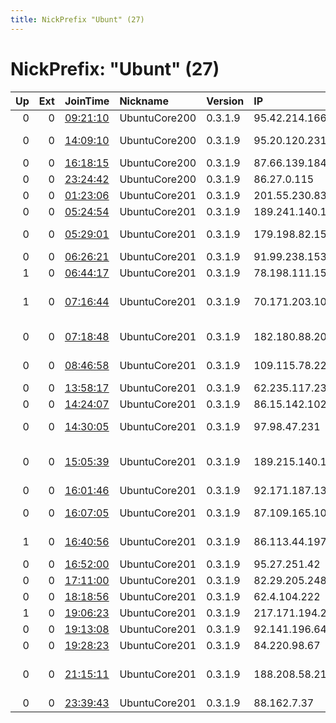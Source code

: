 ```yaml
---
title: NickPrefix "Ubunt" (27)
---
```


# NickPrefix: "Ubunt" (27)

|   Up |   Ext | JoinTime                                                                                   | Nickname      | Version   | IP              | AS                                      | CC   |   ORp |   Dirp | OS    | Contact   |   eFamMembers |
|-----:|------:|:-------------------------------------------------------------------------------------------|:--------------|:----------|:----------------|:----------------------------------------|:-----|------:|-------:|:------|:----------|--------------:|
|    0 |     0 | [09:21:10](https://atlas.torproject.org/#details/E519832B5D54D9228C032A9F12FF250995E194B5) | UbuntuCore200 | 0.3.1.9   | 95.42.214.166   | Vivacom                                 | bg   | 37037 |      0 | Linux | None      |             1 |
|    0 |     0 | [14:09:10](https://atlas.torproject.org/#details/131BDC03D50D10C1A09C8CC9B9A5846580829DC4) | UbuntuCore200 | 0.3.1.9   | 95.20.120.231   | Orange Espagne S.A.U.                   | es   | 44941 |      0 | Linux | None      |             1 |
|    0 |     0 | [16:18:15](https://atlas.torproject.org/#details/9C2A17C30271B9582255B0A94B10190F04A96B56) | UbuntuCore200 | 0.3.1.9   | 87.66.139.184   | Proximus NV                             | be   | 45698 |      0 | Linux | None      |             1 |
|    0 |     0 | [23:24:42](https://atlas.torproject.org/#details/868A015573464B314CB7E4D4BFC2DFB968704E6B) | UbuntuCore200 | 0.3.1.9   | 86.27.0.115     | Virgin Media Limited                    | gb   | 45049 |      0 | Linux | None      |             1 |
|    0 |     0 | [01:23:06](https://atlas.torproject.org/#details/5AD791B35296BE5F1A751D3961B8F0CA3664B524) | UbuntuCore201 | 0.3.1.9   | 201.55.230.83   | CLARO S.A.                              | br   | 36043 |      0 | Linux | None      |             1 |
|    0 |     0 | [05:24:54](https://atlas.torproject.org/#details/5A7DD04FAF0A86B53CA7B3C572A08AE2C148A5AD) | UbuntuCore201 | 0.3.1.9   | 189.241.140.11  | None                                    | mx   | 36555 |      0 | Linux | None      |             1 |
|    0 |     0 | [05:29:01](https://atlas.torproject.org/#details/08FF06FFC1C985B55E0D2CCCB0FF5C7822DA74F6) | UbuntuCore201 | 0.3.1.9   | 179.198.82.154  | Telemar Norte Leste S.A.                | br   | 36081 |      0 | Linux | None      |             1 |
|    0 |     0 | [06:26:21](https://atlas.torproject.org/#details/41380BC4FC590A522B5D4916A2EB67DD6CFA477F) | UbuntuCore201 | 0.3.1.9   | 91.99.238.153   | Pars Online PJS                         | ir   | 42099 |      0 | Linux | None      |             1 |
|    1 |     0 | [06:44:17](https://atlas.torproject.org/#details/FB1A9F6F839E4B0AB0D8BF32641868FB002B8F59) | UbuntuCore201 | 0.3.1.9   | 78.198.111.151  | Free SAS                                | fr   | 45375 |      0 | Linux | None      |             1 |
|    1 |     0 | [07:16:44](https://atlas.torproject.org/#details/417DB183A90F7AD4DE45E0045B04493AE222237D) | UbuntuCore201 | 0.3.1.9   | 70.171.203.104  | Cox Communications Inc.                 | us   | 37017 |      0 | Linux | None      |             1 |
|    0 |     0 | [07:18:48](https://atlas.torproject.org/#details/509C77BFB696379D2FE57DC232DFD02571A5366C) | UbuntuCore201 | 0.3.1.9   | 182.180.88.208  | Pakistan Telecom Company Limited        | pk   | 45469 |      0 | Linux | None      |             1 |
|    0 |     0 | [08:46:58](https://atlas.torproject.org/#details/3D8DC1FB17A7A16B4DC6546D1210809847B5EFBA) | UbuntuCore201 | 0.3.1.9   | 109.115.78.22   | Vodafone Italia S.p.A.                  | it   | 44275 |      0 | Linux | None      |             1 |
|    0 |     0 | [13:58:17](https://atlas.torproject.org/#details/9E64F30FDF0B4A832C8648D6904B227B0B64DDEF) | UbuntuCore201 | 0.3.1.9   | 62.235.117.236  | Proximus NV                             | be   | 44020 |      0 | Linux | None      |             1 |
|    0 |     0 | [14:24:07](https://atlas.torproject.org/#details/3FA7245486930E884BDB4C9B4A5CA0F7E2C30715) | UbuntuCore201 | 0.3.1.9   | 86.15.142.102   | Virgin Media Limited                    | gb   | 45687 |      0 | Linux | None      |             1 |
|    0 |     0 | [14:30:05](https://atlas.torproject.org/#details/40BC5843976B0A83E681701DBFFD698CD512FAE9) | UbuntuCore201 | 0.3.1.9   | 97.98.47.231    | Time Warner Cable Internet LLC          | us   | 43121 |      0 | Linux | None      |             1 |
|    0 |     0 | [15:05:39](https://atlas.torproject.org/#details/99C16EA269FF757BA92D0292CDBA2D49A1771B76) | UbuntuCore201 | 0.3.1.9   | 189.215.140.117 | Cablemas Telecomunicaciones SA de CV    | mx   | 38047 |      0 | Linux | None      |             1 |
|    0 |     0 | [16:01:46](https://atlas.torproject.org/#details/5875BD10AFB12CA2B47A8AE6B437FD165C631C2D) | UbuntuCore201 | 0.3.1.9   | 92.171.187.138  | Orange                                  | fr   | 39327 |      0 | Linux | None      |             1 |
|    0 |     0 | [16:07:05](https://atlas.torproject.org/#details/6C699DE0C409D22EFA025A5A24E3100024F2AC4E) | UbuntuCore201 | 0.3.1.9   | 87.109.165.100  | Saudi Telecom Company JSC               | sa   | 35329 |      0 | Linux | None      |             1 |
|    1 |     0 | [16:40:56](https://atlas.torproject.org/#details/213342B30C4D40F8EFF1AFB111D79E21B15F4B5E) | UbuntuCore201 | 0.3.1.9   | 86.113.44.197   | The Internexus Group Limited            | gb   | 33667 |      0 | Linux | None      |             1 |
|    0 |     0 | [16:52:00](https://atlas.torproject.org/#details/0D31124E0CCA615920096EEBE36B8E141214637E) | UbuntuCore201 | 0.3.1.9   | 95.27.251.42    | VimpelCom                               | ru   | 45343 |      0 | Linux | None      |             1 |
|    0 |     0 | [17:11:00](https://atlas.torproject.org/#details/1DFBBA622AA2B7C2027A2A3117433E535D1FFC37) | UbuntuCore201 | 0.3.1.9   | 82.29.205.248   | Virgin Media Limited                    | gb   | 37009 |      0 | Linux | None      |             1 |
|    0 |     0 | [18:18:56](https://atlas.torproject.org/#details/CFA30E072A0A2080811813FDA1315FDE6604F69D) | UbuntuCore201 | 0.3.1.9   | 62.4.104.222    | SMART Comp. a.s.                        | cz   | 41141 |      0 | Linux | None      |             1 |
|    1 |     0 | [19:06:23](https://atlas.torproject.org/#details/ECB4EC5338E64C34BE6268C94BD5F6D8F068E764) | UbuntuCore201 | 0.3.1.9   | 217.171.194.241 | Monsternett AS                          | no   | 39269 |      0 | Linux | None      |             1 |
|    0 |     0 | [19:13:08](https://atlas.torproject.org/#details/737FC3D6863C9D51A43D133110404001694306B5) | UbuntuCore201 | 0.3.1.9   | 92.141.196.64   | Orange                                  | fr   | 41916 |      0 | Linux | None      |             1 |
|    0 |     0 | [19:28:23](https://atlas.torproject.org/#details/C46534DA596540469B3939C6787861A7C796D5AC) | UbuntuCore201 | 0.3.1.9   | 84.220.98.67    | Tiscali SpA                             | it   | 41195 |      0 | Linux | None      |             1 |
|    0 |     0 | [21:15:11](https://atlas.torproject.org/#details/52EC6C58EEC51846A84FCD4D18F082215231FEE9) | UbuntuCore201 | 0.3.1.9   | 188.208.58.212  | Pishgaman Toseeh Ertebatat Company Priv | ir   | 36127 |      0 | Linux | None      |             1 |
|    0 |     0 | [23:39:43](https://atlas.torproject.org/#details/ED22A7B7B8E9F343B4D7042A61F7A1E6F3AA24B8) | UbuntuCore201 | 0.3.1.9   | 88.162.7.37     | Free SAS                                | fr   | 44287 |      0 | Linux | None      |             1 |
